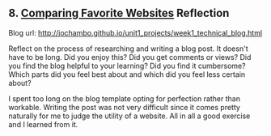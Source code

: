 ## 8. [Comparing Favorite Websites](8_technical_blog/readme.md) Reflection

Blog url: http://jochambo.github.io/unit1_projects/week1_technical_blog.html

Reflect on the process of researching and writing a blog post. It doesn't have to be long. Did you enjoy this? Did you get comments or views? Did you find the blog helpful to your learning? Did you find it cumbersome? Which parts did you feel best about and which did you feel less certain about?

I spent too long on the blog template opting for perfection rather than workable.  Writing the post was not very difficult since it comes pretty naturally for me to judge the utility of a website.  All in all a good exercise and I learned from it.